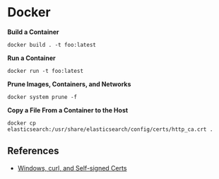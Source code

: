 # Docker

**Build a Container**
```
docker build . -t foo:latest
```

**Run a Container**
```
docker run -t foo:latest
```

**Prune Images, Containers, and Networks**
```
docker system prune -f
```

**Copy a File From a Container to the Host**
```
docker cp elasticsearch:/usr/share/elasticsearch/config/certs/http_ca.crt .
```

## References
* [Windows, curl, and Self-signed Certs](https://www.phillipsj.net/posts/windows-curl-and-self-signed-certs/)
